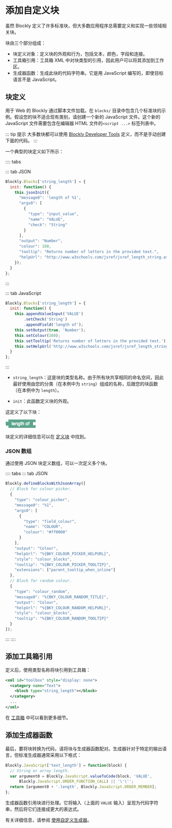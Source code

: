# 添加自定义块

虽然 Blockly 定义了许多标准块，但大多数应用程序总需要定义和实现一些领域相关块。

块由三个部分组成：

- 块定义对象：定义块的外观和行为，包括文本，颜色，字段和连接。
- 工具箱引用：工具箱 XML 中对块类型的引用，因此用户可以将其添加到工作区。
- 生成器函数：生成此块的代码字符串。它是用 JavaScript 编写的，即使目标语言不是 JavaScript。

## 块定义

用于 Web 的 Blockly 通过脚本文件加载。在 `blocks/` 目录中包含几个标准块的示例。假设您的块不适合现有类别，请创建一个新的 JavaScript 文件。这个新的 JavaScript 文件需要包含在编辑器 HTML 文件的`<script ...>` 标签列表中。
    
::: tip 提示
大多数块都可以使用 [Blockly Developer Tools](https://developers.google.com/blockly/guides/create-custom-blocks/blockly-developer-tools.html) 定义，而不是手动创建下面的代码。
:::

一个典型的块定义如下所示：

:::: tabs

::: tab JSON
```javascript
Blockly.Blocks['string_length'] = {
  init: function() {
    this.jsonInit({
      "message0": 'length of %1',
      "args0": [
        {
          "type": "input_value",
          "name": "VALUE",
          "check": "String"
        }
      ],
      "output": "Number",
      "colour": 160,
      "tooltip": "Returns number of letters in the provided text.",
      "helpUrl": "http://www.w3schools.com/jsref/jsref_length_string.asp"
    });
  }
};
```
:::

::: tab JavaScript
```javascript
Blockly.Blocks['string_length'] = {
  init: function() {
    this.appendValueInput('VALUE')
        .setCheck('String')
        .appendField('length of');
    this.setOutput(true, 'Number');
    this.setColour(160);
    this.setTooltip('Returns number of letters in the provided text.');
    this.setHelpUrl('http://www.w3schools.com/jsref/jsref_length_string.asp');
  }
};
```
:::

- `string_length`：这是块的类型名称。由于所有块共享相同的命名空间，因此最好使用由您的分类（在本例中为 `string`）组成的名称，后跟您的块函数（在本例中为 `length`）。

- `init`：此函数定义块的外观。

这定义了以下块：

![字符串长度块](./text-length.png)

块定义的详细信息可以在 [定义块](/guides/create-custom-blocks/define-blocks.html) 中找到。

### JSON 数组

通过使用 JSON 块定义数组，可以一次定义多个块。

:::: tabs
::: tab JSON
```javascript
Blockly.defineBlocksWithJsonArray([
  // Block for colour picker.
  {
    "type": "colour_picker",
    "message0": "%1",
    "args0": [
      {
        "type": "field_colour",
        "name": "COLOUR",
        "colour": "#ff0000"
      }
    ],
    "output": "Colour",
    "helpUrl": "%{BKY_COLOUR_PICKER_HELPURL}",
    "style": "colour_blocks",
    "tooltip": "%{BKY_COLOUR_PICKER_TOOLTIP}",
    "extensions": ["parent_tooltip_when_inline"]
  },
  // Block for random colour.
  {
    "type": "colour_random",
    "message0": "%{BKY_COLOUR_RANDOM_TITLE}",
    "output": "Colour",
    "helpUrl": "%{BKY_COLOUR_RANDOM_HELPURL}",
    "style": "colour_blocks",
    "tooltip": "%{BKY_COLOUR_RANDOM_TOOLTIP}"
  }
]);
```
:::
::::

## 添加工具箱引用
定义后，使用类型名称将块引用到工具箱：

```XML
<xml id="toolbox" style="display: none">
  <category name="Text">
    <block type="string_length"></block>
  </category>
  ...
</xml>
```
在 [工具箱](/guides/configure/toolbox.html) 中可以看到更多细节。

## 添加生成器函数

最后，要将块转换为代码，请将块与生成器函数配对。生成器针对于特定的输出语言，但标准生成器通常采用以下格式：

```javascript
Blockly.JavaScript['text_length'] = function(block) {
  // String or array length.
  var argument0 = Blockly.JavaScript.valueToCode(block, 'VALUE',
      Blockly.JavaScript.ORDER_FUNCTION_CALL) || '\'\'';
  return [argument0 + '.length', Blockly.JavaScript.ORDER_MEMBER];
};
```
生成器函数引用块进行处理。它将输入（上面的 `VALUE` 输入）呈现为代码字符串，然后将它们连接成更大的表达式。

有关详细信息，请参阅 [使用自定义生成器](/guides/create-custom-blocks/generating-code.html)。